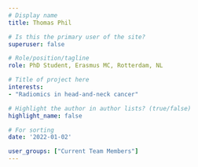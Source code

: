 ```yaml
---
# Display name
title: Thomas Phil

# Is this the primary user of the site?
superuser: false

# Role/position/tagline
role: PhD Student, Erasmus MC, Rotterdam, NL

# Title of project here
interests:
- "Radiomics in head-and-neck cancer"

# Highlight the author in author lists? (true/false)
highlight_name: false

# For sorting
date: '2022-01-02'

user_groups: ["Current Team Members"]
---
```

